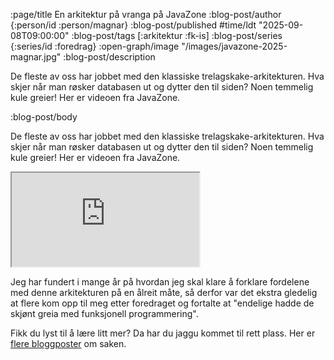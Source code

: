:page/title En arkitektur på vranga på JavaZone
:blog-post/author {:person/id :person/magnar}
:blog-post/published #time/ldt "2025-09-08T09:00:00"
:blog-post/tags [:arkitektur :fk-is]
:blog-post/series {:series/id :foredrag}
:open-graph/image "/images/javazone-2025-magnar.jpg"
:blog-post/description

De fleste av oss har jobbet med den klassiske trelagskake-arkitekturen. Hva
skjer når man røsker databasen ut og dytter den til siden? Noen temmelig kule
greier! Her er videoen fra JavaZone.

:blog-post/body

De fleste av oss har jobbet med den klassiske trelagskake-arkitekturen. Hva
skjer når man røsker databasen ut og dytter den til siden? Noen temmelig kule
greier! Her er videoen fra JavaZone.

<div class="video-responsive">
  <iframe class="video-responsive-item" src="https://player.vimeo.com/video/1115860138" allow="autoplay; fullscreen; picture-in-picture" allowfullscreen></iframe>
</div>

Jeg har fundert i mange år på hvordan jeg skal klare å forklare fordelene med
denne arkitekturen på en ålreit måte, så derfor var det ekstra gledelig at flere
kom opp til meg etter foredraget og fortalte at "endelige hadde de skjønt greia
med funksjonell programmering".

Fikk du lyst til å lære litt mer? Da har du jaggu kommet til rett plass. Her er
[flere bloggposter](/fk-is/) om saken.

